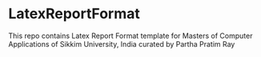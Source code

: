 # LatexReportFormat
This repo contains Latex Report Format template for Masters of Computer Applications of Sikkim University, India curated by Partha Pratim Ray
